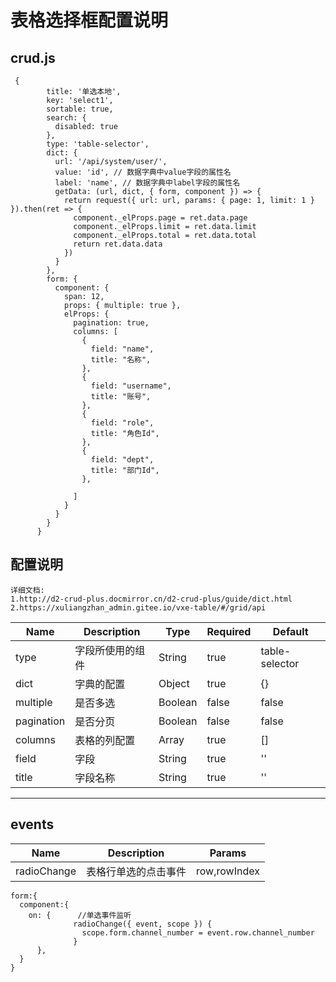 
# 表格选择框配置说明

## crud.js
```
 {
        title: '单选本地',
        key: 'select1',
        sortable: true,
        search: {
          disabled: true
        },
        type: 'table-selector',
        dict: {
          url: '/api/system/user/',
          value: 'id', // 数据字典中value字段的属性名
          label: 'name', // 数据字典中label字段的属性名
          getData: (url, dict, { form, component }) => {
            return request({ url: url, params: { page: 1, limit: 1 } }).then(ret => {
              component._elProps.page = ret.data.page
              component._elProps.limit = ret.data.limit
              component._elProps.total = ret.data.total
              return ret.data.data
            })
          }
        },
        form: {
          component: {
            span: 12,
            props: { multiple: true },
            elProps: {
              pagination: true,
              columns: [
                {
                  field: "name",
                  title: "名称",
                },
                {
                  field: "username",
                  title: "账号",
                },
                {
                  field: "role",
                  title: "角色Id",
                },
                {
                  field: "dept",
                  title: "部门Id",
                },

              ]
            }
          }
        }
      }
```

## 配置说明
```
详细文档:
1.http://d2-crud-plus.docmirror.cn/d2-crud-plus/guide/dict.html
2.https://xuliangzhan_admin.gitee.io/vxe-table/#/grid/api
```
 
| Name       | Description      | Type    | Required | Default        |
| ---------- | ---------------- | ------- | -------- | -------------- |
| type       | 字段所使用的组件 | String  | true     | table-selector |
| dict       | 字典的配置       | Object  | true     | {}             |
| multiple   | 是否多选         | Boolean | false    | false          |
| pagination | 是否分页         | Boolean | false    | false          |
| columns    | 表格的列配置     | Array   | true     | []             |
| field      | 字段             | String  | true     | ''             |
| title      | 字段名称         | String  | true     | ''             |
___

## events
| Name | Description | Params |
|------|-------------|--------|
| radioChange| 表格行单选的点击事件| row,rowIndex|


```
form:{
  component:{
    on: {      //单选事件监听
              radioChange({ event, scope }) {
                scope.form.channel_number = event.row.channel_number
              }  
      },
  }
}
```

